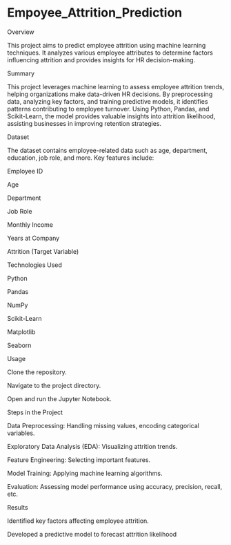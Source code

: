 # Empoyee_Attrition_Prediction

Overview

This project aims to predict employee attrition using machine learning techniques. It analyzes various employee attributes to determine factors influencing attrition and provides insights for HR decision-making.

Summary

This project leverages machine learning to assess employee attrition trends, helping organizations make data-driven HR decisions. By preprocessing data, analyzing key factors, and training predictive models, it identifies patterns contributing to employee turnover. Using Python, Pandas, and Scikit-Learn, the model provides valuable insights into attrition likelihood, assisting businesses in improving retention strategies.

Dataset

The dataset contains employee-related data such as age, department, education, job role, and more. Key features include:

Employee ID

Age

Department

Job Role

Monthly Income

Years at Company

Attrition (Target Variable)

Technologies Used

Python

Pandas

NumPy

Scikit-Learn

Matplotlib

Seaborn

Usage

Clone the repository.

Navigate to the project directory.

Open and run the Jupyter Notebook.

Steps in the Project

Data Preprocessing: Handling missing values, encoding categorical variables.

Exploratory Data Analysis (EDA): Visualizing attrition trends.

Feature Engineering: Selecting important features.

Model Training: Applying machine learning algorithms.

Evaluation: Assessing model performance using accuracy, precision, recall, etc.

Results

Identified key factors affecting employee attrition.

Developed a predictive model to forecast attrition likelihood

